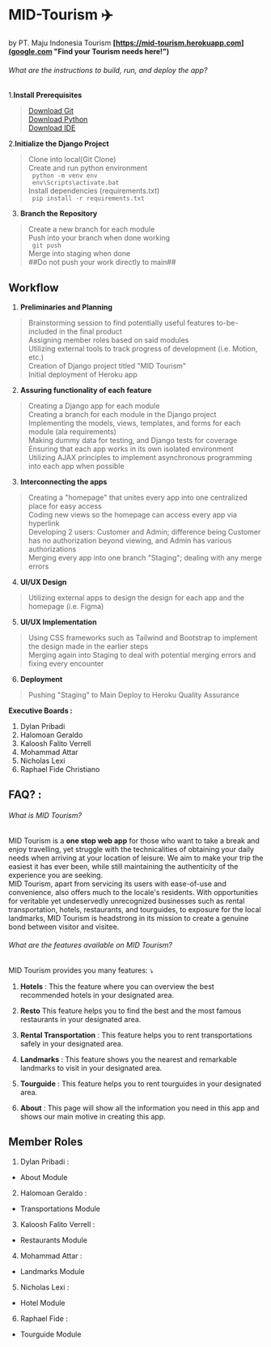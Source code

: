 MID-Tourism ✈️
==============================
by PT. Maju Indonesia Tourism **[https://mid-tourism.herokuapp.com](google.com "Find your Tourism needs here!")**

###### What are the instructions to build, run, and deploy the app?
1.**Install Prerequisites**
> [Download Git](https://git-scm.com/downloads) <br>
> [Download Python](https://www.python.org/downloads/) <br>
> [Download IDE](https://www.jetbrains.com/pycharm/promo/?source=google&medium=cpc&campaign=14122963570&term=python%20editor&gclid=CjwKCAjw7p6aBhBiEiwA83fGupTYvWpJtZpacu_aDl69BH9haCoiEb1hkr8rq6L15hpDVdDNvn7pPhoCy4cQAvD_BwE) <br>

2.**Initialize the Django Project**
> Clone into local(Git Clone) <br>
> Create and run python environment <br>
> `  python -m venv env  ` <br>
> `  env\Scripts\activate.bat  ` <br>
> Install dependencies (requirements.txt) <br>
> `  pip install -r requirements.txt  ` <br>

3. **Branch the Repository**
> Create a new branch for each module <br>
> Push into your branch when done working <br>
> `  git push  ` <br>
> Merge into staging when done <br>
> ##Do not push your work directly to main## <br>

## Workflow
1. **Preliminaries and Planning**
> Brainstorming session to find potentially useful features to-be-included in the final product <br>
> Assigning member roles based on said modules <br>
> Utilizing external tools to track progress of development (i.e. Motion, etc.) <br>
> Creation of Django project titled "MID Tourism" <br>
> Initial deployment of Heroku app <br>

2. **Assuring functionality of each feature**
> Creating a Django app for each module <br>
> Creating a branch for each module in the Django project <br>
> Implementing the models, views, templates, and forms for each module (ala requirements) <br>
> Making dummy data for testing, and Django tests for coverage <br>
> Ensuring that each app works in its own isolated environment <br>
> Utilizing AJAX principles to implement asynchronous programming into each app when possible <br>

3. **Interconnecting the apps**
> Creating a "homepage" that unites every app into one centralized place for easy access <br>
> Coding new views so the homepage can access every app via hyperlink <br>
> Developing 2 users: Customer and Admin; difference being Customer has no authorization beyond viewing, and Admin has various authorizations <br>
> Merging every app into one branch "Staging"; dealing with any merge errors <br>

4. **UI/UX Design**
> Utilizing external apps to design the design for each app and the homepage (i.e. Figma) <br>

5. **UI/UX Implementation**
> Using CSS frameworks such as Tailwind and Bootstrap to implement the design made in the earlier steps <br>
> Merging again into Staging to deal with potential merging errors and fixing every encounter <br>

6. **Deployment**
> Pushing "Staging" to Main
> Deploy to Heroku
> Quality Assurance

**Executive Boards :**
1. Dylan Pribadi 
2. Halomoan Geraldo
3. Kaloosh Falito Verrell
4. Mohammad Attar
5. Nicholas Lexi
6. Raphael Fide Christiano

## FAQ? :
###### What is MID Tourism?
MID Tourism is a **one stop web app** for those who want to take a break and enjoy travelling, yet struggle with the technicalities of obtaining your daily needs when arriving at your location of leisure. We aim to make your trip the easiest it has ever been, while still maintaining the authenticity of the experience you are seeking. <br>
MID Tourism, apart from servicing its users with ease-of-use and convenience, also offers much to the locale's residents. With opportunities for veritable  yet undeservedly unrecognized businesses such as rental transportation, hotels, restaurants, and tourguides, to exposure for the local landmarks, MID Tourism is headstrong in its mission to create a genuine bond between visitor and visitee. 

###### What are the features available on MID Tourism?
MID Tourism provides you many features: ⤵️

1. **Hotels** :
This the feature where you can overview the best recommended hotels in your designated area.

2. **Resto**
This feature helps you to find the best and the most famous restaurants in your designated area.

3. **Rental Transportation** :
This feature helps you to rent transportations safely in your designated area.

4. **Landmarks** :
This feature shows you the nearest and remarkable landmarks to visit in your designated area.

5. **Tourguide** :
This feature helps you to rent tourguides in your designated area.

6. **About** :
This page will show all the information you need in this app and shows our main motive in creating this app.

## Member Roles
1. Dylan Pribadi :
- About Module

2. Halomoan Geraldo :
- Transportations Module

3. Kaloosh Falito Verrell :
- Restaurants Module

4. Mohammad Attar :
- Landmarks Module

5. Nicholas Lexi :
- Hotel Module

6. Raphael Fide :
- Tourguide Module
